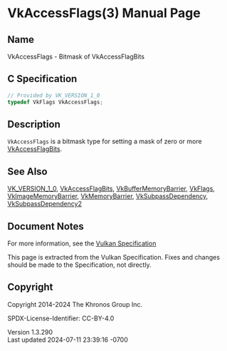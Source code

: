 # VkAccessFlags(3) Manual Page

## Name

VkAccessFlags - Bitmask of VkAccessFlagBits



## <a href="#_c_specification" class="anchor"></a>C Specification

``` c
// Provided by VK_VERSION_1_0
typedef VkFlags VkAccessFlags;
```

## <a href="#_description" class="anchor"></a>Description

`VkAccessFlags` is a bitmask type for setting a mask of zero or more
[VkAccessFlagBits](https://registry.khronos.org/vulkan/specs/1.3-extensions/man/html/VkAccessFlagBits.html).

## <a href="#_see_also" class="anchor"></a>See Also

[VK_VERSION_1_0](https://registry.khronos.org/vulkan/specs/1.3-extensions/man/html/VK_VERSION_1_0.html),
[VkAccessFlagBits](https://registry.khronos.org/vulkan/specs/1.3-extensions/man/html/VkAccessFlagBits.html),
[VkBufferMemoryBarrier](https://registry.khronos.org/vulkan/specs/1.3-extensions/man/html/VkBufferMemoryBarrier.html),
[VkFlags](https://registry.khronos.org/vulkan/specs/1.3-extensions/man/html/VkFlags.html),
[VkImageMemoryBarrier](https://registry.khronos.org/vulkan/specs/1.3-extensions/man/html/VkImageMemoryBarrier.html),
[VkMemoryBarrier](https://registry.khronos.org/vulkan/specs/1.3-extensions/man/html/VkMemoryBarrier.html),
[VkSubpassDependency](https://registry.khronos.org/vulkan/specs/1.3-extensions/man/html/VkSubpassDependency.html),
[VkSubpassDependency2](https://registry.khronos.org/vulkan/specs/1.3-extensions/man/html/VkSubpassDependency2.html)

## <a href="#_document_notes" class="anchor"></a>Document Notes

For more information, see the <a
href="https://registry.khronos.org/vulkan/specs/1.3-extensions/html/vkspec.html#VkAccessFlags"
target="_blank" rel="noopener">Vulkan Specification</a>

This page is extracted from the Vulkan Specification. Fixes and changes
should be made to the Specification, not directly.

## <a href="#_copyright" class="anchor"></a>Copyright

Copyright 2014-2024 The Khronos Group Inc.

SPDX-License-Identifier: CC-BY-4.0

Version 1.3.290  
Last updated 2024-07-11 23:39:16 -0700
